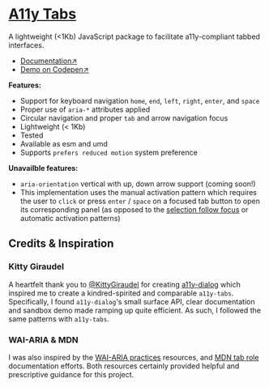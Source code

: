 # [A11y Tabs](https://github.com/AgnosticUI/a11y-tabs)

A lightweight (<1Kb) JavaScript package to facilitate a11y-compliant tabbed interfaces.

- [Documentation↗](https://agnosticui.github.io/a11y-tabs/)
- [Demo on Codepen↗](https://codepen.io/roblevin/pen/qBXmvoL)

**Features:**

- Support for keyboard navigation `home`, `end`, `left`, `right`, `enter`, and `space`
- Proper use of `aria-*` attributes applied
- Circular navigation and proper `tab` and arrow navigation focus
- Lightweight (< 1Kb) 
- Tested
- Available as esm and umd
- Supports `prefers reduced motion` system preference

**Unavailble features:**

- `aria-orientation` vertical with up, down arrow support (coming soon!)
- This implementation uses the manual activation pattern which requires the user to `click` or press `enter` / `space` on a focused tab button to open its corresponding panel (as opposed to the [selection follow focus](https://www.w3.org/TR/wai-aria-practices-1.1/#kbd_selection_follows_focus) or automatic activation patterns)

## Credits & Inspiration

### Kitty Giraudel
A heartfelt thank you to [@KittyGiraudel](https://github.com/KittyGiraudel) for creating [a11y-dialog](https://github.com/KittyGiraudel/a11y-dialog) which inspired me to create a kindred-spirited and comparable `a11y-tabs`. Specifically, I found `a11y-dialog`'s small surface API, clear documentation and sandbox demo made ramping up quite efficient. As such, I followed the same patterns with `a11y-tabs`.

### WAI-ARIA &amp; MDN
I was also inspired by the [WAI-ARIA practices](https://www.w3.org/TR/wai-aria-practices-1.1/#intro) resources, and [MDN tab role](https://developer.mozilla.org/en-US/docs/Web/Accessibility/ARIA/Roles/Tab_Role) documentation efforts. Both resources certainly provided helpful and prescriptive guidance for this project.
